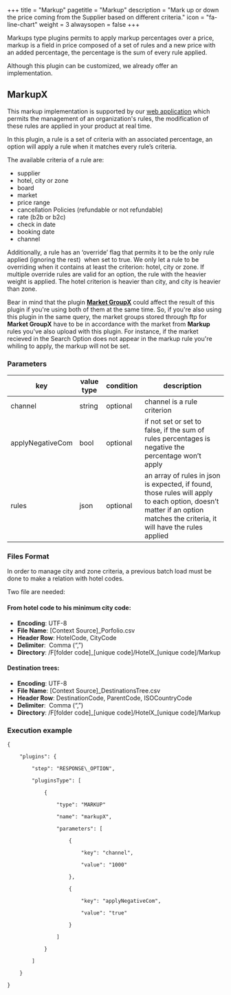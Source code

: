 +++
title = "Markup"
pagetitle = "Markup"
description = "Mark up or down the price coming from the Supplier based on different criteria."
icon = "fa-line-chart"
weight = 3
alwaysopen = false
+++

Markups type plugins permits to apply markup percentages over a price, markup is a field in price composed of a set of rules and a new price with an added percentage, the percentage is the sum of every rule applied.

Although this plugin can be customized, we already offer an implementation.

## MarkupX

This markup implementation is supported by our [web application](https://travelb2b.xmltravelgate.com/) which permits the management of an organization's rules, the modification of these rules are applied in your product at real time.

In this plugin, a rule is a set of criteria with an associated percentage, an option will apply a rule when it matches every rule’s criteria.

The available criteria of a rule are:

* supplier 
* hotel, city or zone 
* board 
* market 
* price range 
* cancellation Policies (refundable or not refundable) 
* rate (b2b or b2c) 
* check in date 
* booking date 
* channel 

Additionally, a rule has an ‘override’ flag that permits it to be the only rule applied (ignoring the rest)  when set to true. We only let a rule to be overriding when it contains at least the criterion: hotel, city or zone. If multiple override rules are valid for an option, the rule with the heavier weight is applied. The hotel criterion is heavier than city, and city is heavier than zone.

Bear in mind that the plugin [**Market GroupX**](/hotel-x/plugins/markets_groups/) could affect the result of this plugin if you're using both of them at the same time. So, if you're also using this plugin in the same query, the market groups stored through ftp for **Market GroupX** have to be in accordance with the market from **Markup** rules you've also upload with this plugin. For instance, if the market recieved in the Search Option does not appear in the markup rule you're whiling to apply, the markup will not be set.

### Parameters

|key|value type|condition|description|
|----|----|----|----|
|channel|string|optional|channel is a rule criterion|
|applyNegativeCom|bool|optional|if not set or set to false, if the sum of rules percentages is negative the percentage won’t apply|
|rules|json|optional|an array of rules in json is expected, if found, those rules will apply to each option, doesn’t matter if an option matches the criteria, it will have the rules applied|

### Files Format

In order to manage city and zone criteria, a previous batch load must be done to make a relation with hotel codes.

Two file are needed:

#### From hotel code to his minimum city code:

* **Encoding**: UTF-8 
* **File Name**: [Context Source]\_Porfolio.csv 
* **Header Row**: HotelCode, CityCode
* **Delimiter**:  Comma (“,”) 
* **Directory**: /F[folder code]\_[unique code]/HotelX\_[unique code]/Markup

#### Destination trees:

* **Encoding**: UTF-8 
* **File Name**: [Context Source]\_DestinationsTree.csv 
* **Header Row**: DestinationCode, ParentCode, ISOCountryCode 
* **Delimiter**:  Comma (“,”) 
* **Directory**: /F[folder code]\_[unique code]/HotelX\_[unique code]/Markup 

### Execution example

```
{

    "plugins": {

        "step": "RESPONSE\_OPTION",

        "pluginsType": [

            {

                "type": "MARKUP"

                "name": "markupX",

                "parameters": [

                    {

                        "key": "channel",

                        "value": "1000"

                    },

                    {

                        "key": "applyNegativeCom",

                        "value": "true"

                    }

                ]

            }

        ]

    }

}
```
